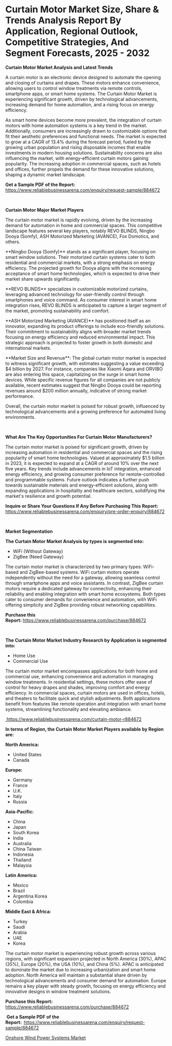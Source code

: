 <p><h1>Curtain Motor Market Size, Share & Trends Analysis Report By Application, Regional Outlook, Competitive Strategies, And Segment Forecasts, 2025 - 2032</h1></p><p><strong>Curtain Motor Market Analysis and Latest Trends</strong></p>
<p><p>A curtain motor is an electronic device designed to automate the opening and closing of curtains and drapes. These motors enhance convenience, allowing users to control window treatments via remote controls, smartphone apps, or smart home systems. The Curtain Motor Market is experiencing significant growth, driven by technological advancements, increasing demand for home automation, and a rising focus on energy efficiency. </p><p>As smart home devices become more prevalent, the integration of curtain motors with home automation systems is a key trend in the market. Additionally, consumers are increasingly drawn to customizable options that fit their aesthetic preferences and functional needs. The market is expected to grow at a CAGR of 13.4% during the forecast period, fueled by the growing urban population and rising disposable incomes that enable investments in modern housing solutions. Sustainability concerns are also influencing the market, with energy-efficient curtain motors gaining popularity. The increasing adoption in commercial spaces, such as hotels and offices, further propels the demand for these innovative solutions, shaping a dynamic market landscape.</p></p>
<p><strong>Get a Sample PDF of the Report:&nbsp;</strong> <a href="https://www.reliablebusinessarena.com/enquiry/request-sample/884672?utm_campaign=2238&utm_medium=2&utm_source=Github&utm_content=ia&utm_term=16022025&utm_id=curtain-motor">https://www.reliablebusinessarena.com/enquiry/request-sample/884672</a></p>
<p>&nbsp;</p>
<p><strong>Curtain Motor Major Market Players</strong></p>
<p><p>The curtain motor market is rapidly evolving, driven by the increasing demand for automation in home and commercial spaces. This competitive landscape features several key players, notably REVO BLINDS, Ningbo Dooya (Somfy), ASH Motorized Marketing (AVANCE), Fox Domotics, and others.</p><p>**Ningbo Dooya (Somfy)** stands as a significant player, focusing on smart window solutions. Their motorized curtain systems cater to both residential and commercial markets, with a strong emphasis on energy efficiency. The projected growth for Dooya aligns with the increasing acceptance of smart home technologies, which is expected to drive their market share upwards significantly.</p><p>**REVO BLINDS** specializes in customizable motorized curtains, leveraging advanced technology for user-friendly control through smartphones and voice command. As consumer interest in smart home integration rises, REVO BLINDS is anticipated to capture a larger segment of the market, promoting sustainability and comfort.</p><p>**ASH Motorized Marketing (AVANCE)** has positioned itself as an innovator, expanding its product offerings to include eco-friendly solutions. Their commitment to sustainability aligns with broader market trends focusing on energy efficiency and reduced environmental impact. This strategic approach is projected to foster growth in both domestic and international markets.</p><p>**Market Size and Revenue**: The global curtain motor market is expected to witness significant growth, with estimates suggesting a value exceeding $4 billion by 2027. For instance, companies like Xiaomi Aqara and ORVIBO are also entering this space, capitalizing on the surge in smart home devices. While specific revenue figures for all companies are not publicly available, recent estimates suggest that Ningbo Dooya could be reporting revenues around $200 million annually, indicative of strong market performance.</p><p>Overall, the curtain motor market is poised for robust growth, influenced by technological advancements and a growing preference for automated living environments.</p></p>
<p>&nbsp;</p>
<p><strong>What Are The Key Opportunities For Curtain Motor Manufacturers?</strong></p>
<p><p>The curtain motor market is poised for significant growth, driven by increasing automation in residential and commercial spaces and the rising popularity of smart home technologies. Valued at approximately $1.5 billion in 2023, it is expected to expand at a CAGR of around 10% over the next five years. Key trends include advancements in IoT integration, enhanced energy efficiency, and growing consumer preference for remote-controlled and programmable systems. Future outlook indicates a further push towards sustainable materials and energy-efficient solutions, along with expanding applications in hospitality and healthcare sectors, solidifying the market's resilience and growth potential.</p></p>
<p><strong>Inquire or Share Your Questions If Any Before Purchasing This Report:</strong> <a href="https://www.reliablebusinessarena.com/enquiry/pre-order-enquiry/884672?utm_campaign=2238&utm_medium=2&utm_source=Github&utm_content=ia&utm_term=16022025&utm_id=curtain-motor">https://www.reliablebusinessarena.com/enquiry/pre-order-enquiry/884672</a></p>
<p>&nbsp;</p>
<p><strong>Market Segmentation</strong></p>
<p><strong>The Curtain Motor Market Analysis by types is segmented into:</strong></p>
<p><ul><li>WiFi (Without Gateway)</li><li>ZigBee (Need Gateway)</li></ul></p>
<p><p>The curtain motor market is characterized by two primary types: WiFi-based and ZigBee-based systems. WiFi curtain motors operate independently without the need for a gateway, allowing seamless control through smartphone apps and voice assistants. In contrast, ZigBee curtain motors require a dedicated gateway for connectivity, enhancing their reliability and enabling integration with smart home ecosystems. Both types cater to consumer demands for convenience and automation, with WiFi offering simplicity and ZigBee providing robust networking capabilities.</p></p>
<p><strong>Purchase this Report:&nbsp;</strong><a href="https://www.reliablebusinessarena.com/purchase/884672?utm_campaign=2238&utm_medium=2&utm_source=Github&utm_content=ia&utm_term=16022025&utm_id=curtain-motor">https://www.reliablebusinessarena.com/purchase/884672</a></p>
<p>&nbsp;</p>
<p><strong>The Curtain Motor Market Industry Research by Application is segmented into:</strong></p>
<p><ul><li>Home Use</li><li>Commercial Use</li></ul></p>
<p><p>The curtain motor market encompasses applications for both home and commercial use, enhancing convenience and automation in managing window treatments. In residential settings, these motors offer ease of control for heavy drapes and shades, improving comfort and energy efficiency. In commercial spaces, curtain motors are used in offices, hotels, and theaters to facilitate quick and stylish adjustments. Both applications benefit from features like remote operation and integration with smart home systems, streamlining functionality and elevating ambiance.</p></p>
<p><a href="https://www.reliablebusinessarena.com/curtain-motor-r884672?utm_campaign=2238&utm_medium=2&utm_source=Github&utm_content=ia&utm_term=16022025&utm_id=curtain-motor">&nbsp;https://www.reliablebusinessarena.com/curtain-motor-r884672</a></p>
<p><strong>In terms of Region, the Curtain Motor Market Players available by Region are:</strong></p>
<p>
    <p> <strong> North America: </strong>
        <ul>
            <li>United States</li>
            <li>Canada</li>
        </ul>
        </p> 
    <p> <strong> Europe: </strong>
        <ul>
            <li>Germany</li>
            <li>France</li>
            <li>U.K.</li>
            <li>Italy</li>
            <li>Russia</li>
        </ul>
        </p> 
    <p> <strong> Asia-Pacific: </strong>
        <ul>
            <li>China</li>
            <li>Japan</li>
            <li>South Korea</li>
            <li>India</li>
            <li>Australia</li>
            <li>China Taiwan</li>
            <li>Indonesia</li>
            <li>Thailand</li>
            <li>Malaysia</li>
        </ul>
        </p> 
    <p> <strong> Latin America: </strong>
        <ul>
            <li>Mexico</li>
            <li>Brazil</li>
            <li>Argentina Korea</li>
            <li>Colombia</li>
        </ul>
        </p> 
    <p> <strong> Middle East & Africa: </strong>
        <ul>
            <li>Turkey</li>
            <li>Saudi</li>
            <li>Arabia</li>
            <li>UAE</li>
            <li>Korea</li>
        </ul>
    </p>
    </p>
<p><p>The curtain motor market is experiencing robust growth across various regions, with significant expansion projected in North America (30%), APAC (35%), Europe (20%), the USA (10%), and China (5%). APAC is anticipated to dominate the market due to increasing urbanization and smart home adoption. North America will maintain a substantial share driven by technological advancements and consumer demand for automation. Europe remains a key player with steady growth, focusing on energy efficiency and innovative designs in window treatment solutions.</p></p>
<p><strong>Purchase this Report: </strong><a href="https://www.reliablebusinessarena.com/purchase/884672?utm_campaign=2238&utm_medium=2&utm_source=Github&utm_content=ia&utm_term=16022025&utm_id=curtain-motor">https://www.reliablebusinessarena.com/purchase/884672</a></p>
<p>&nbsp;<strong>Get a Sample PDF of the Report:&nbsp;&nbsp;</strong><a href="https://www.reliablebusinessarena.com/enquiry/request-sample/884672?utm_campaign=2238&utm_medium=2&utm_source=Github&utm_content=ia&utm_term=16022025&utm_id=curtain-motor">https://www.reliablebusinessarena.com/enquiry/request-sample/884672</a></p>
<p><strong></strong></p>
<p><p><a href="https://github.com/manesros8/Market-Research-Report-List-1/blob/main/onshore-wind-power-systems-market.md?utm_campaign=2238&utm_medium=2&utm_source=Github&utm_content=ia&utm_term=16022025&utm_id=curtain-motor">Onshore Wind Power Systems Market</a></p></p>